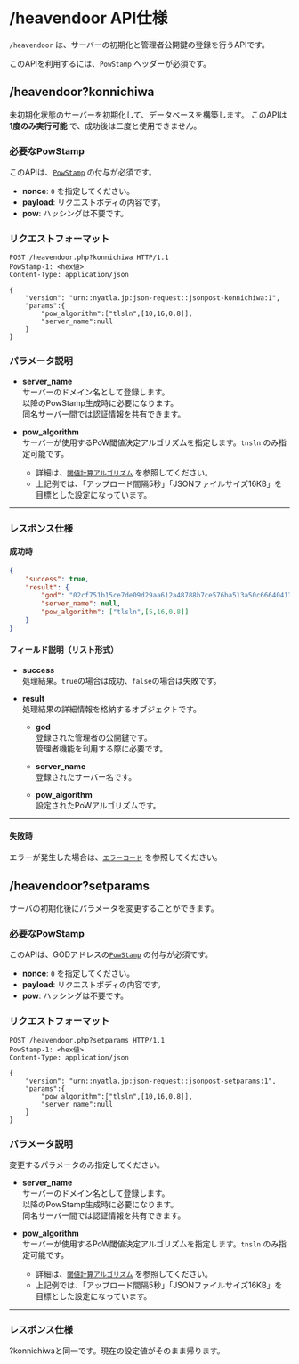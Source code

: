 # /heavendoor API仕様

`/heavendoor` は、サーバーの初期化と管理者公開鍵の登録を行うAPIです。

このAPIを利用するには、`PowStamp` ヘッダーが必須です。

## /heavendoor?konnichiwa

未初期化状態のサーバーを初期化して、データベースを構築します。
このAPIは **1度のみ実行可能** で、成功後は二度と使用できません。


### 必要なPowStamp
このAPIは、[`PowStamp`](../../powstamp.md) の付与が必須です。

- **nonce**: `0` を指定してください。
- **payload**: リクエストボディの内容です。
- **pow**: ハッシングは不要です。

### リクエストフォーマット

```http
POST /heavendoor.php?konnichiwa HTTP/1.1
PowStamp-1: <hex値>
Content-Type: application/json

{
    "version": "urn::nyatla.jp:json-request::jsonpost-konnichiwa:1",
    "params":{
        "pow_algorithm":["tlsln",[10,16,0.8]],
        "server_name":null
    }
}
```

### パラメータ説明

- **server_name**  
    サーバーのドメイン名として登録します。  
    以降のPowStamp生成時に必要になります。  
    同名サーバー間では認証情報を共有できます。

- **pow_algorithm**  
    サーバーが使用するPoW閾値決定アルゴリズムを指定します。`tnsln` のみ指定可能です。  
    - 詳細は、[`閾値計算アルゴリズム`](../../powstamp.md#閾値計算アルゴリズム) を参照してください。  
    - 上記例では、「アップロード間隔5秒」「JSONファイルサイズ16KB」を目標とした設定になっています。

---

### レスポンス仕様

#### 成功時

```json
{
    "success": true,
    "result": {
        "god": "02cf751b15ce7de09d29aa612a48788b7ce576ba513a50c666404131d2988f5718",
        "server_name": null,
        "pow_algorithm": ["tlsln",[5,16,0.8]]
    }
}
```

#### フィールド説明（リスト形式）

- **success**  
    処理結果。`true`の場合は成功、`false`の場合は失敗です。

- **result**  
    処理結果の詳細情報を格納するオブジェクトです。

    - **god**  
        登録された管理者の公開鍵です。  
        管理者機能を利用する際に必要です。

    - **server_name**  
        登録されたサーバー名です。

    - **pow_algorithm**  
        設定されたPoWアルゴリズムです。

---

#### 失敗時

エラーが発生した場合は、[`エラーコード`](./errorcodes.md) を参照してください。

## /heavendoor?setparams

サーバの初期化後にパラメータを変更することができます。


### 必要なPowStamp
このAPIは、GODアドレスの[`PowStamp`](../../powstamp.md) の付与が必須です。

- **nonce**: `0` を指定してください。
- **payload**: リクエストボディの内容です。
- **pow**: ハッシングは不要です。

### リクエストフォーマット

```http
POST /heavendoor.php?setparams HTTP/1.1
PowStamp-1: <hex値>
Content-Type: application/json

{
    "version": "urn::nyatla.jp:json-request::jsonpost-setparams:1",
    "params":{
        "pow_algorithm":["tlsln",[10,16,0.8]],
        "server_name":null
    }
}
```

### パラメータ説明

変更するパラメータのみ指定してください。

- **server_name**  
    サーバーのドメイン名として登録します。  
    以降のPowStamp生成時に必要になります。  
    同名サーバー間では認証情報を共有できます。

- **pow_algorithm**  
    サーバーが使用するPoW閾値決定アルゴリズムを指定します。`tnsln` のみ指定可能です。  
    - 詳細は、[`閾値計算アルゴリズム`](../../powstamp.md#閾値計算アルゴリズム) を参照してください。  
    - 上記例では、「アップロード間隔5秒」「JSONファイルサイズ16KB」を目標とした設定になっています。

---

### レスポンス仕様

?konnichiwaと同一です。現在の設定値がそのまま帰ります。

